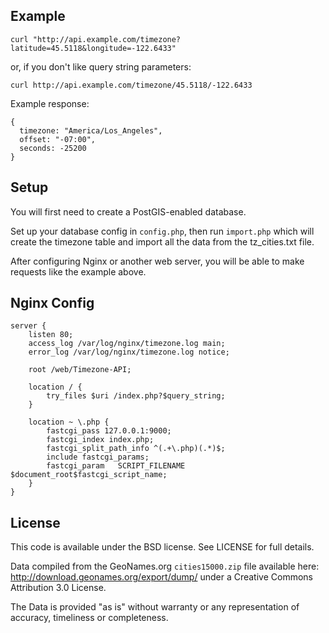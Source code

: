 
Example
-------

    curl "http://api.example.com/timezone?latitude=45.5118&longitude=-122.6433"

or, if you don't like query string parameters:

    curl http://api.example.com/timezone/45.5118/-122.6433

Example response:

    {
      timezone: "America/Los_Angeles",
      offset: "-07:00",
      seconds: -25200
    }

Setup
-----

You will first need to create a PostGIS-enabled database.

Set up your database config in `config.php`, then run `import.php` which will create
the timezone table and import all the data from the tz_cities.txt file.

After configuring Nginx or another web server, you will be able to make requests 
like the example above.


Nginx Config
------------

    server {
        listen 80;
        access_log /var/log/nginx/timezone.log main;
        error_log /var/log/nginx/timezone.log notice;

        root /web/Timezone-API;

        location / {
            try_files $uri /index.php?$query_string;
        }

        location ~ \.php {
            fastcgi_pass 127.0.0.1:9000;
            fastcgi_index index.php;
            fastcgi_split_path_info ^(.+\.php)(.*)$;
            include fastcgi_params;
            fastcgi_param   SCRIPT_FILENAME $document_root$fastcgi_script_name;
        }
    }

License
-------

This code is available under the BSD license. See LICENSE for full details.

Data compiled from the GeoNames.org `cities15000.zip` file available here:
http://download.geonames.org/export/dump/ under a Creative Commons Attribution 3.0 License.

The Data is provided "as is" without warranty or any representation of accuracy, timeliness or completeness.


